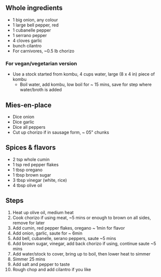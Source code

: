 ## Whole ingredients
- 1 big onion, any colour
- 1 large bell pepper, red
- 1 cubanelle pepper
- 1 serrano pepper
- 4 cloves garlic
- bunch cilantro
- For carnivores, ~0.5 lb chorizo

### For vegan/vegetarian version
- Use a stock started from kombu, 4 cups water, large (8 x 4 in) piece of kombu
  - Boil water, add kombu, low boil for ~ 15 mins, save for step where water/broth is added

## Mies-en-place
- Dice onion
- Dice garlic
- Dice all peppers
- Cut up chorizo if in sausage form, ~ 05" chunks

## Spices & flavors
- 2 tsp whole cumin
- 1 tsp red pepper flakes
- 1 tbsp oregano
- 1 tbsp brown sugar
- 3 tbsp vinegar (white, rice)
- 4 tbsp olive oil

## Steps
1. Heat up olive oil, medium heat
2. Cook chorizo if using meat, ~5 mins or enough to brown on all sides, remove for later
2. Add cumin, red pepper flakes, oregano ~ 1min for flavor
3. Add onion, garlic, saute for ~ 6min
4. Add bell, cubanelle, serano peppers, saute ~5 mins
5. Add brown sugar, vinegar, add back chorizo if using, continue saute ~5 mins
6. Add water/stock to cover, bring up to boil, then lower heat to simmer
7. Simmer 25 mins
8. Add salt and pepper to taste
9. Rough chop and add cilantro if you like

